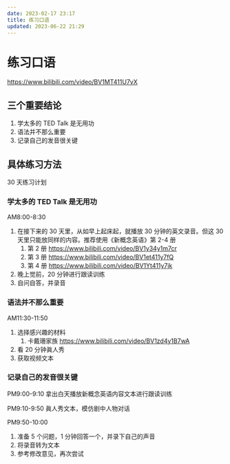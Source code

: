 ```yaml
---
date: 2023-02-17 23:17
title: 练习口语
updated: 2023-06-22 21:29
---
```


# 练习口语

https://www.bilibili.com/video/BV1MT411U7vX

## 三个重要结论

1. 学太多的 TED Talk 是无用功
2. 语法并不那么重要
3. 记录自己的发音很关键

## 具体练习方法

30 天练习计划

### 学太多的 TED Talk 是无用功

AM8:00-8:30

1. 在接下来的 30 天里，从如早上起床起，就播放 30 分钟的英文录音。但这 30 天里只能放同样的内容。推荐使用《新概念英语》第 2-4 册
   1. 第 2 册 https://www.bilibili.com/video/BV1y34y1m7cr
   2. 第 3 册 https://www.bilibili.com/video/BV1et411y7fQ
   3. 第 4 册 https://www.bilibili.com/video/BV1Yt411y7jk
2. 晚上觉前，20 分钟进行跟读训练
3. 自问自答，并录音

### 语法并不那么重要

AM11:30-11:50

1. 选择感兴趣的材料
   1. 卡戴珊家族 https://www.bilibili.com/video/BV1zd4y1B7wA
2. 看 20 分钟眞人秀
3. 获取视频文本

### 记录自己的发音很关键

PM9:00-9:10
拿出白天播放新概念英语内容文本进行跟读训练

PM9:10-9:50
眞人秀文本，模仿剧中人物对话

PM9:50-10:00

1. 准备 5 个问题，1 分钟回答一个，并录下自己的声音
2. 将录音转为文本
3. 参考修改意见，再次尝试